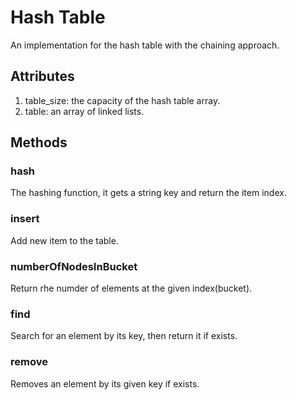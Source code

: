 # Hash Table
An implementation for the hash table with the chaining approach.

## Attributes
1. table_size: the capacity of the hash table array.
2. table: an array of linked lists.

## Methods
### hash
The hashing function, it gets a string key and return the item index.

### insert
Add new item to the table.

### numberOfNodesInBucket
Return rhe numder of elements at the given index(bucket).

### find
Search for an element by its key, then return it if exists.

### remove
Removes an element by its given key if exists.
